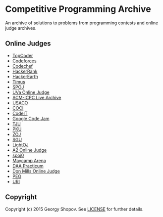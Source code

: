 # Competitive Programming Archive

An archive of solutions to problems from programming contests and online
judge archives.

## Online Judges

* [TopCoder](http://community.topcoder.com/tc)
* [Codeforces](http://codeforces.com/)
* [Codechef](http://www.codechef.com/)
* [HackerRank](https://www.hackerrank.com/)
* [HackerEarth](http://www.hackerearth.com/)
* [Timus](http://acm.timus.ru/)
* [SPOJ](http://www.spoj.com/)
* [UVa Online Judge](http://uva.onlinejudge.org/)
* [ACM-ICPC Live Archive](https://icpcarchive.ecs.baylor.edu/)
* [USACO](https://icpcarchive.ecs.baylor.edu/)
* [COCI](http://hsin.hr/coci/)
* [CodeIT](http://codeit.bg/)
* [Google Code Jam](https://code.google.com/codejam)
* [TJU](http://acm.tju.edu.cn/toj/)
* [PKU](http://poj.org/)
* [ZOJ](http://acm.zju.edu.cn/onlinejudge/)
* [SGU](http://acm.sgu.ru/)
* [LightOJ](http://www.lightoj.com/login_main.php)
* [A2 Online Judge](http://ahmed-aly.com/)
* [spoj0](http://judge.openfmi.net:9080/spoj0/)
* [Maycamp Arena](http://arena.maycamp.com/)
* [DAA Practicum](http://judge.openfmi.net:9280/)
* [Don Mills Online Judge](http://www.dmoj.ca/)
* [PEG](http://wcipeg.com/)
* [URI](https://www.urionlinejudge.com.br)

## Copyright

Copyright (c) 2015 Georgy Shopov. See [LICENSE](./LICENSE) for further details.
